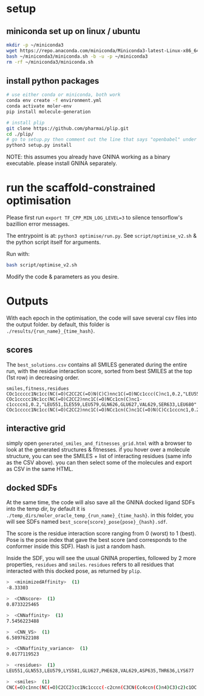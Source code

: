 # setup

## miniconda set up on linux / ubuntu
```bash
mkdir -p ~/miniconda3
wget https://repo.anaconda.com/miniconda/Miniconda3-latest-Linux-x86_64.sh -O ~/miniconda3/miniconda.sh
bash ~/miniconda3/miniconda.sh -b -u -p ~/miniconda3
rm -rf ~/miniconda3/miniconda.sh
```

## install python packages
```bash
# use either conda or miniconda, both work
conda env create -f environment.yml
conda activate moler-env
pip install molecule-generation

# install plip
git clone https://github.com/pharmai/plip.git
cd ./plip/
# go to setup.py then comment out the line that says "openbabel" under install_requires (should be around line 23)
python3 setup.py install
```

NOTE: this assumes you already have GNINA working as a binary executable. please install GNINA separately.


# run the scaffold-constrained optimisation
Please first run `export TF_CPP_MIN_LOG_LEVEL=3` to silence tensorflow's bazillion error messages. 

The entrypoint is at: `python3 optimise/run.py`. See `script/optimise_v2.sh` & the python script itself for arguments.

Run with:
```bash
bash script/optimise_v2.sh
```

Modify the code & parameters as you desire.

# Outputs
With each epoch in the optimisation, the code will save several csv files into the output folder. by default, this folder is `./results/{run_name}_{time_hash}`.

## scores
The `best_solutions.csv` contains all SMILES generated during the entire run, with the residue interaction score, sorted from best SMILES at the top (1st row) in decreasing order.
```
smiles,fitness,residues
COc1ccccc1Nc1cc(NC(=O)C2CC2C(=O)N(C)C)nnc1C(=O)NCc1ccc(C)nc1,0.2,"LEU551,ILE559,PHE628,VAL629,SER633,LYS677"
COc1ccccc1Nc1cc(NC(=O)C2CC2)nnc1C(=O)NCc1cn(C)nc1-c1ccccn1,0.2,"LEU551,ILE559,LEU579,GLN626,GLU627,VAL629,SER633,LEU680"
COc1ccccc1Nc1cc(NC(=O)C2CC2)nnc1C(=O)NCc1cn(C)nc1C(=O)N(C)Cc1cccnc1,0.2,"LEU551,ILE559,LEU579,VAL629,PHE631,SER633,LYS640,ASN641,LEU680"
```

## interactive grid
simply open `generated_smiles_and_fitnesses_grid.html` with a browser to look at the generated structures & fitnesses.
if you hover over a molecule structure, you can see the SMILES + list of interacting residues (same info as the CSV above). 
you can then select some of the molecules and export as CSV in the same HTML.


## docked SDFs

At the same time, the code will also save all the GNINA docked ligand SDFs into the temp dir, by default it is `./temp_dirs/moler_oracle_temp_{run_name}_{time_hash}`. in this folder, you will see SDFs named `best_score{score}_pose{pose}_{hash}.sdf`. 

The score is the residue interaction score ranging from 0 (worst) to 1 (best). Pose is the pose index that gave the best score (and corresponds to the conformer inside this SDF). Hash is just a random hash.

Inside the SDF, you will see the usual GNINA properties, followed by 2 more properties, `residues` and `smiles`.
`residues` refers to all residues that interacted with this docked pose, as returned by `plip`.

```bash
>  <minimizedAffinity>  (1) 
-8.33303

>  <CNNscore>  (1) 
0.8733225465

>  <CNNaffinity>  (1) 
7.5456223488

>  <CNN_VS>  (1) 
6.5897622108

>  <CNNaffinity_variance>  (1) 
0.0177119523

>  <residues>  (1) 
LEU551,GLN553,LEU579,LYS581,GLU627,PHE628,VAL629,ASP635,THR636,LYS677

>  <smiles>  (1) 
CNC(=O)c1nnc(NC(=O)C2CC2)cc1Nc1cccc(-c2cnn(C3CN(Cc4ccn(C)n4)C3)c2)c1OC

```
